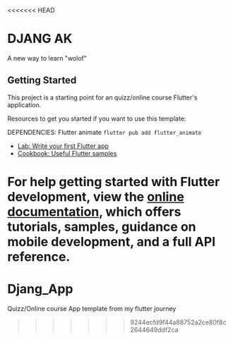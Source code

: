 <<<<<<< HEAD
# DJANG AK

A new way to learn "wolof"

## Getting Started

This project is a starting point for an quizz/online course Flutter's application.

Resources to get you started if you want to use this template:

DEPENDENCIES:
Flutter animate
`flutter pub add flutter_animate`




- [Lab: Write your first Flutter app](https://docs.flutter.dev/get-started/codelab)
- [Cookbook: Useful Flutter samples](https://docs.flutter.dev/cookbook)

For help getting started with Flutter development, view the
[online documentation](https://docs.flutter.dev/), which offers tutorials,
samples, guidance on mobile development, and a full API reference.
=======
# Djang_App
Quizz/Online course App template from my flutter journey
>>>>>>> 9244ecfd9f44a88752a2ce80f8c2644649ddf2ca
